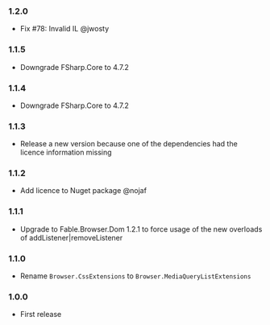### 1.2.0

* Fix #78: Invalid IL @jwosty

### 1.1.5

* Downgrade FSharp.Core to 4.7.2

### 1.1.4

* Downgrade FSharp.Core to 4.7.2

### 1.1.3

* Release a new version because one of the dependencies had the licence information missing

### 1.1.2

* Add licence to Nuget package @nojaf

### 1.1.1

* Upgrade to Fable.Browser.Dom 1.2.1 to force usage of the new overloads of addListener|removeListener

### 1.1.0

* Rename `Browser.CssExtensions` to `Browser.MediaQueryListExtensions`

### 1.0.0

* First release
